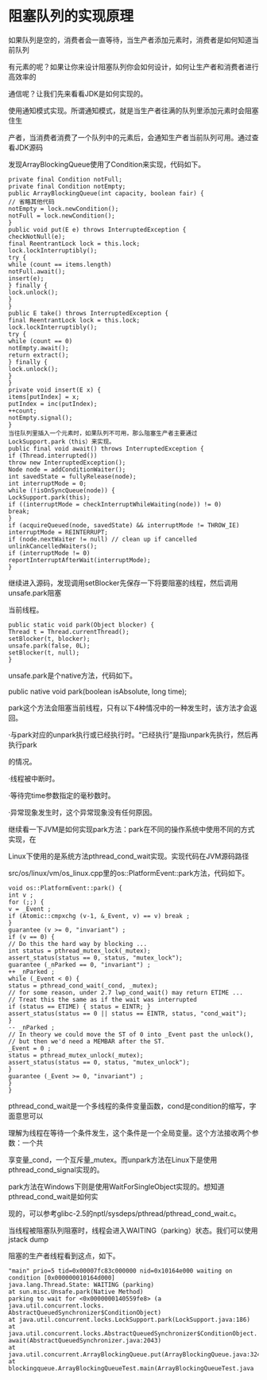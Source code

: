 # 阻塞队列的实现原理

如果队列是空的，消费者会一直等待，当生产者添加元素时，消费者是如何知道当前队列

有元素的呢？如果让你来设计阻塞队列你会如何设计，如何让生产者和消费者进行高效率的

通信呢？让我们先来看看JDK是如何实现的。

使用通知模式实现。所谓通知模式，就是当生产者往满的队列里添加元素时会阻塞住生

产者，当消费者消费了一个队列中的元素后，会通知生产者当前队列可用。通过查看JDK源码

发现ArrayBlockingQueue使用了Condition来实现，代码如下。

```
private final Condition notFull;
private final Condition notEmpty;
public ArrayBlockingQueue(int capacity, boolean fair) {
// 省略其他代码
notEmpty = lock.newCondition();
notFull = lock.newCondition();
}
public void put(E e) throws InterruptedException {
checkNotNull(e);
final ReentrantLock lock = this.lock;
lock.lockInterruptibly();
try {
while (count == items.length)
notFull.await();
insert(e);
} finally {
lock.unlock();
}
}
public E take() throws InterruptedException {
final ReentrantLock lock = this.lock;
lock.lockInterruptibly();
try {
while (count == 0)
notEmpty.await();
return extract();
} finally {
lock.unlock();
}
}
private void insert(E x) {
items[putIndex] = x;
putIndex = inc(putIndex);
++count;
notEmpty.signal();
}
当往队列里插入一个元素时，如果队列不可用，那么阻塞生产者主要通过
LockSupport.park（this）来实现。
public final void await() throws InterruptedException {
if (Thread.interrupted())
throw new InterruptedException();
Node node = addConditionWaiter();
int savedState = fullyRelease(node);
int interruptMode = 0;
while (!isOnSyncQueue(node)) {
LockSupport.park(this);
if ((interruptMode = checkInterruptWhileWaiting(node)) != 0)
break;
}
if (acquireQueued(node, savedState) && interruptMode != THROW_IE)
interruptMode = REINTERRUPT;
if (node.nextWaiter != null) // clean up if cancelled
unlinkCancelledWaiters();
if (interruptMode != 0)
reportInterruptAfterWait(interruptMode);
}
```

继续进入源码，发现调用setBlocker先保存一下将要阻塞的线程，然后调用unsafe.park阻塞

当前线程。

```
public static void park(Object blocker) {
Thread t = Thread.currentThread();
setBlocker(t, blocker);
unsafe.park(false, 0L);
setBlocker(t, null);
}
```

unsafe.park是个native方法，代码如下。

public native void park\(boolean isAbsolute, long time\);

park这个方法会阻塞当前线程，只有以下4种情况中的一种发生时，该方法才会返回。

·与park对应的unpark执行或已经执行时。“已经执行”是指unpark先执行，然后再执行park

的情况。

·线程被中断时。

·等待完time参数指定的毫秒数时。

·异常现象发生时，这个异常现象没有任何原因。

继续看一下JVM是如何实现park方法：park在不同的操作系统中使用不同的方式实现，在

Linux下使用的是系统方法pthread\_cond\_wait实现。实现代码在JVM源码路径

src/os/linux/vm/os\_linux.cpp里的os::PlatformEvent::park方法，代码如下。

```
void os::PlatformEvent::park() {
int v ;
for (;;) {
v = _Event ;
if (Atomic::cmpxchg (v-1, &_Event, v) == v) break ;
}
guarantee (v >= 0, "invariant") ;
if (v == 0) {
// Do this the hard way by blocking ...
int status = pthread_mutex_lock(_mutex);
assert_status(status == 0, status, "mutex_lock");
guarantee (_nParked == 0, "invariant") ;
++ _nParked ;
while (_Event < 0) {
status = pthread_cond_wait(_cond, _mutex);
// for some reason, under 2.7 lwp_cond_wait() may return ETIME ...
// Treat this the same as if the wait was interrupted
if (status == ETIME) { status = EINTR; }
assert_status(status == 0 || status == EINTR, status, "cond_wait");
}
-- _nParked ;
// In theory we could move the ST of 0 into _Event past the unlock(),
// but then we'd need a MEMBAR after the ST.
_Event = 0 ;
status = pthread_mutex_unlock(_mutex);
assert_status(status == 0, status, "mutex_unlock");
}
guarantee (_Event >= 0, "invariant") ;
}
}
```

pthread\_cond\_wait是一个多线程的条件变量函数，cond是condition的缩写，字面意思可以

理解为线程在等待一个条件发生，这个条件是一个全局变量。这个方法接收两个参数：一个共

享变量\_cond，一个互斥量\_mutex。而unpark方法在Linux下是使用pthread\_cond\_signal实现的。

park方法在Windows下则是使用WaitForSingleObject实现的。想知道pthread\_cond\_wait是如何实

现的，可以参考glibc-2.5的nptl/sysdeps/pthread/pthread\_cond\_wait.c。

当线程被阻塞队列阻塞时，线程会进入WAITING（parking）状态。我们可以使用jstack dump

阻塞的生产者线程看到这点，如下。

```
"main" prio=5 tid=0x00007fc83c000000 nid=0x10164e000 waiting on condition [0x000000010164d000]
java.lang.Thread.State: WAITING (parking)
at sun.misc.Unsafe.park(Native Method)
parking to wait for <0x0000000140559fe8> (a java.util.concurrent.locks.
AbstractQueuedSynchronizer$ConditionObject)
at java.util.concurrent.locks.LockSupport.park(LockSupport.java:186)
at java.util.concurrent.locks.AbstractQueuedSynchronizer$ConditionObject.
await(AbstractQueuedSynchronizer.java:2043)
at java.util.concurrent.ArrayBlockingQueue.put(ArrayBlockingQueue.java:324)
at blockingqueue.ArrayBlockingQueueTest.main(ArrayBlockingQueueTest.java
```



